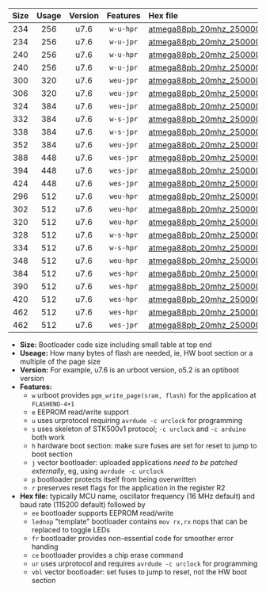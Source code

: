 |Size|Usage|Version|Features|Hex file|
|:-:|:-:|:-:|:-:|:--|
|234|256|u7.6|`w-u-hpr`|[atmega88pb_20mhz_250000bps_ur.hex](https://raw.githubusercontent.com/stefanrueger/urboot/main/bootloaders/atmega88pb/fcpu_20mhz/250000_bps/atmega88pb_20mhz_250000bps_ur.hex)|
|234|256|u7.6|`w-u-jpr`|[atmega88pb_20mhz_250000bps_ur_vbl.hex](https://raw.githubusercontent.com/stefanrueger/urboot/main/bootloaders/atmega88pb/fcpu_20mhz/250000_bps/atmega88pb_20mhz_250000bps_ur_vbl.hex)|
|240|256|u7.6|`w-u-hpr`|[atmega88pb_20mhz_250000bps_lednop_ur.hex](https://raw.githubusercontent.com/stefanrueger/urboot/main/bootloaders/atmega88pb/fcpu_20mhz/250000_bps/atmega88pb_20mhz_250000bps_lednop_ur.hex)|
|240|256|u7.6|`w-u-jpr`|[atmega88pb_20mhz_250000bps_lednop_ur_vbl.hex](https://raw.githubusercontent.com/stefanrueger/urboot/main/bootloaders/atmega88pb/fcpu_20mhz/250000_bps/atmega88pb_20mhz_250000bps_lednop_ur_vbl.hex)|
|300|320|u7.6|`weu-jpr`|[atmega88pb_20mhz_250000bps_ee_ur_vbl.hex](https://raw.githubusercontent.com/stefanrueger/urboot/main/bootloaders/atmega88pb/fcpu_20mhz/250000_bps/atmega88pb_20mhz_250000bps_ee_ur_vbl.hex)|
|306|320|u7.6|`weu-jpr`|[atmega88pb_20mhz_250000bps_ee_lednop_ur_vbl.hex](https://raw.githubusercontent.com/stefanrueger/urboot/main/bootloaders/atmega88pb/fcpu_20mhz/250000_bps/atmega88pb_20mhz_250000bps_ee_lednop_ur_vbl.hex)|
|324|384|u7.6|`weu-jpr`|[atmega88pb_20mhz_250000bps_ee_lednop_fr_ur_vbl.hex](https://raw.githubusercontent.com/stefanrueger/urboot/main/bootloaders/atmega88pb/fcpu_20mhz/250000_bps/atmega88pb_20mhz_250000bps_ee_lednop_fr_ur_vbl.hex)|
|332|384|u7.6|`w-s-jpr`|[atmega88pb_20mhz_250000bps_vbl.hex](https://raw.githubusercontent.com/stefanrueger/urboot/main/bootloaders/atmega88pb/fcpu_20mhz/250000_bps/atmega88pb_20mhz_250000bps_vbl.hex)|
|338|384|u7.6|`w-s-jpr`|[atmega88pb_20mhz_250000bps_lednop_vbl.hex](https://raw.githubusercontent.com/stefanrueger/urboot/main/bootloaders/atmega88pb/fcpu_20mhz/250000_bps/atmega88pb_20mhz_250000bps_lednop_vbl.hex)|
|352|384|u7.6|`weu-jpr`|[atmega88pb_20mhz_250000bps_ee_lednop_fr_ce_ur_vbl.hex](https://raw.githubusercontent.com/stefanrueger/urboot/main/bootloaders/atmega88pb/fcpu_20mhz/250000_bps/atmega88pb_20mhz_250000bps_ee_lednop_fr_ce_ur_vbl.hex)|
|388|448|u7.6|`wes-jpr`|[atmega88pb_20mhz_250000bps_ee_vbl.hex](https://raw.githubusercontent.com/stefanrueger/urboot/main/bootloaders/atmega88pb/fcpu_20mhz/250000_bps/atmega88pb_20mhz_250000bps_ee_vbl.hex)|
|394|448|u7.6|`wes-jpr`|[atmega88pb_20mhz_250000bps_ee_lednop_vbl.hex](https://raw.githubusercontent.com/stefanrueger/urboot/main/bootloaders/atmega88pb/fcpu_20mhz/250000_bps/atmega88pb_20mhz_250000bps_ee_lednop_vbl.hex)|
|424|448|u7.6|`wes-jpr`|[atmega88pb_20mhz_250000bps_ee_lednop_fr_vbl.hex](https://raw.githubusercontent.com/stefanrueger/urboot/main/bootloaders/atmega88pb/fcpu_20mhz/250000_bps/atmega88pb_20mhz_250000bps_ee_lednop_fr_vbl.hex)|
|296|512|u7.6|`weu-hpr`|[atmega88pb_20mhz_250000bps_ee_ur.hex](https://raw.githubusercontent.com/stefanrueger/urboot/main/bootloaders/atmega88pb/fcpu_20mhz/250000_bps/atmega88pb_20mhz_250000bps_ee_ur.hex)|
|302|512|u7.6|`weu-hpr`|[atmega88pb_20mhz_250000bps_ee_lednop_ur.hex](https://raw.githubusercontent.com/stefanrueger/urboot/main/bootloaders/atmega88pb/fcpu_20mhz/250000_bps/atmega88pb_20mhz_250000bps_ee_lednop_ur.hex)|
|320|512|u7.6|`weu-hpr`|[atmega88pb_20mhz_250000bps_ee_lednop_fr_ur.hex](https://raw.githubusercontent.com/stefanrueger/urboot/main/bootloaders/atmega88pb/fcpu_20mhz/250000_bps/atmega88pb_20mhz_250000bps_ee_lednop_fr_ur.hex)|
|328|512|u7.6|`w-s-hpr`|[atmega88pb_20mhz_250000bps.hex](https://raw.githubusercontent.com/stefanrueger/urboot/main/bootloaders/atmega88pb/fcpu_20mhz/250000_bps/atmega88pb_20mhz_250000bps.hex)|
|334|512|u7.6|`w-s-hpr`|[atmega88pb_20mhz_250000bps_lednop.hex](https://raw.githubusercontent.com/stefanrueger/urboot/main/bootloaders/atmega88pb/fcpu_20mhz/250000_bps/atmega88pb_20mhz_250000bps_lednop.hex)|
|348|512|u7.6|`weu-hpr`|[atmega88pb_20mhz_250000bps_ee_lednop_fr_ce_ur.hex](https://raw.githubusercontent.com/stefanrueger/urboot/main/bootloaders/atmega88pb/fcpu_20mhz/250000_bps/atmega88pb_20mhz_250000bps_ee_lednop_fr_ce_ur.hex)|
|384|512|u7.6|`wes-hpr`|[atmega88pb_20mhz_250000bps_ee.hex](https://raw.githubusercontent.com/stefanrueger/urboot/main/bootloaders/atmega88pb/fcpu_20mhz/250000_bps/atmega88pb_20mhz_250000bps_ee.hex)|
|390|512|u7.6|`wes-hpr`|[atmega88pb_20mhz_250000bps_ee_lednop.hex](https://raw.githubusercontent.com/stefanrueger/urboot/main/bootloaders/atmega88pb/fcpu_20mhz/250000_bps/atmega88pb_20mhz_250000bps_ee_lednop.hex)|
|420|512|u7.6|`wes-hpr`|[atmega88pb_20mhz_250000bps_ee_lednop_fr.hex](https://raw.githubusercontent.com/stefanrueger/urboot/main/bootloaders/atmega88pb/fcpu_20mhz/250000_bps/atmega88pb_20mhz_250000bps_ee_lednop_fr.hex)|
|462|512|u7.6|`wes-hpr`|[atmega88pb_20mhz_250000bps_ee_lednop_fr_ce.hex](https://raw.githubusercontent.com/stefanrueger/urboot/main/bootloaders/atmega88pb/fcpu_20mhz/250000_bps/atmega88pb_20mhz_250000bps_ee_lednop_fr_ce.hex)|
|462|512|u7.6|`wes-jpr`|[atmega88pb_20mhz_250000bps_ee_lednop_fr_ce_vbl.hex](https://raw.githubusercontent.com/stefanrueger/urboot/main/bootloaders/atmega88pb/fcpu_20mhz/250000_bps/atmega88pb_20mhz_250000bps_ee_lednop_fr_ce_vbl.hex)|

- **Size:** Bootloader code size including small table at top end
- **Useage:** How many bytes of flash are needed, ie, HW boot section or a multiple of the page size
- **Version:** For example, u7.6 is an urboot version, o5.2 is an optiboot version
- **Features:**
  + `w` urboot provides `pgm_write_page(sram, flash)` for the application at `FLASHEND-4+1`
  + `e` EEPROM read/write support
  + `u` uses urprotocol requiring `avrdude -c urclock` for programming
  + `s` uses skeleton of STK500v1 protocol; `-c urclock` and `-c arduino` both work
  + `h` hardware boot section: make sure fuses are set for reset to jump to boot section
  + `j` vector bootloader: uploaded applications *need to be patched externally*, eg, using `avrdude -c urclock`
  + `p` bootloader protects itself from being overwritten
  + `r` preserves reset flags for the application in the register R2
- **Hex file:** typically MCU name, oscillator frequency (16 MHz default) and baud rate (115200 default) followed by
  + `ee` bootloader supports EEPROM read/write
  + `lednop` "template" bootloader contains `mov rx,rx` nops that can be replaced to toggle LEDs
  + `fr` bootloader provides non-essential code for smoother error handing
  + `ce` bootloader provides a chip erase command
  + `ur` uses urprotocol and requires `avrdude -c urclock` for programming
  + `vbl` vector bootloader: set fuses to jump to reset, not the HW boot section

